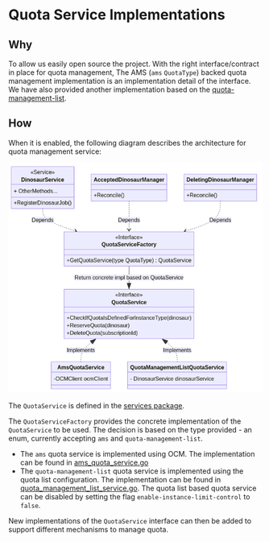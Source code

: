 # Quota Service Implementations

## Why

To allow us easily open source the project. With the right interface/contract in place for quota management,
The AMS (`ams` `QuotaType`) backed quota management implementation is an implementation detail of the interface.
We have also provided another implementation based on the [quota-management-list](../../config/quota-management-list-configuration.yaml).  

## How

When it is enabled, the following diagram describes the architecture for quota management service:

![Quota Service Interface](../images/quoata-service.png)

The `QuotaService` is defined in the [services package](../../internal/dinosaur/pkg/services/quota.go).

The `QuotaServiceFactory` provides the concrete implementation of the `QuotaService` to be used.
The decision is based on the type provided - an enum, currently accepting `ams` and `quota-management-list`.
- The `ams` quota service is implemented using OCM. The implementation can be found in [ams_quota_service.go](../../internal/dinosaur/pkg/services/quota/ams_quota_service.go)
- The `quota-management-list` quota service is implemented using the quota list configuration. The implementation can be found in [quota_management_list_service.go](../../internal/dinosaur/pkg/services/quota/quota_management_list_service.go).
   The quota list based quota service can be disabled by setting the flag `enable-instance-limit-control` to `false`.


New implementations of the `QuotaService` interface can then be added to support different mechanisms to manage quota.
